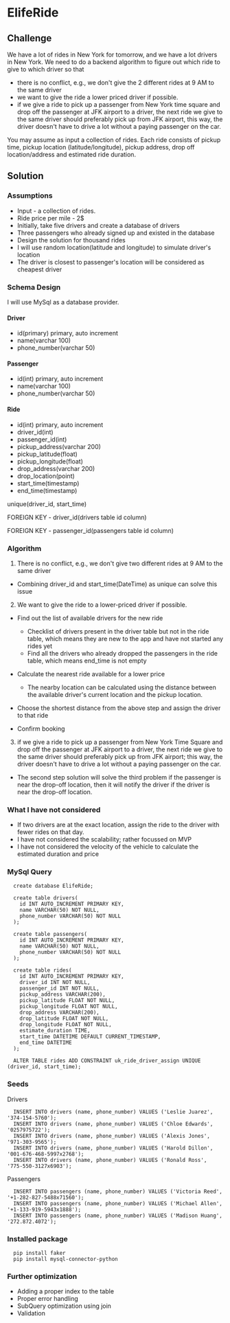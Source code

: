 # ElifeRide

## Challenge

We have a lot of rides in New York for tomorrow, and we have a lot drivers in New York. We need to do a backend algorithm to figure out which ride to give to which driver so that

- there is no conflict, e.g., we don't give the 2 different rides at 9 AM to the same driver
- we want to give the ride a lower priced driver if possible.
- if we give a ride to pick up a passenger from New York time square and drop off the passenger at JFK airport to a driver, the next ride we give to the same driver should preferably pick up from JFK airport, this way, the driver doesn't have to drive a lot without a paying passenger on the car.

You may assume as input a collection of rides. Each ride consists of pickup time, pickup location (latitude/longitude), pickup address, drop off location/address and estimated ride duration.

## Solution

### Assumptions

- Input - a collection of rides.
- Ride price per mile - 2$
- Initially, take five drivers and create a database of drivers
- Three passengers who already signed up and existed in the database
- Design the solution for thousand rides
- I will use random location(latitude and longitude) to simulate driver's location
- The driver is closest to passenger's location will be considered as cheapest driver

### Schema Design

I will use MySql as a database provider.

#### Driver

- id(primary) primary, auto increment
- name(varchar 100)
- phone_number(varchar 50)

#### Passenger

- id(int) primary, auto increment
- name(varchar 100)
- phone_number(varchar 50)

#### Ride

- id(int) primary, auto increment
- driver_id(int)
- passenger_id(int)
- pickup_address(varchar 200)
- pickup_latitude(float)
- pickup_longitude(float)
- drop_address(varchar 200)
- drop_location(point)
- start_time(timestamp)
- end_time(timestamp)

unique(driver_id, start_time)

FOREIGN KEY - driver_id(drivers table id column)

FOREIGN KEY - passenger_id(passengers table id column)

### Algorithm

1. There is no conflict, e.g., we don't give two different rides at 9 AM to the same driver

- Combining driver_id and start_time(DateTime) as unique can solve this issue

2. We want to give the ride to a lower-priced driver if possible.

- Find out the list of available drivers for the new ride
  
  - Checklist of drivers present in the driver table but not in the ride table, which means they are new to the app and have not started any rides yet
  - Find all the drivers who already dropped the passengers in the ride table, which means end_time is not empty
- Calculate the nearest ride available for a lower price
  - The nearby location can be calculated using the distance between the available driver's current location and the pickup location.
- Choose the shortest distance from the above step and assign the driver to that ride
- Confirm booking
  
3. if we give a ride to pick up a passenger from New York Time Square and drop off the passenger at JFK airport to a driver, the next ride we give to the same driver should preferably pick up from JFK airport; this way, the driver doesn't have to drive a lot without a paying passenger on the car.
  
- The second step solution will solve the third problem if the passenger is near the drop-off location, then it will notify the driver if the driver is near the drop-off location.

### What I have not considered

- If two drivers are at the exact location, assign the ride to the driver with fewer rides on that day.
- I have not considered the scalability; rather focussed on MVP
- I have not considered the velocity of the vehicle to calculate the estimated duration and price

### MySql Query

```
  create database ElifeRide;

  create table drivers(
    id INT AUTO_INCREMENT PRIMARY KEY,
    name VARCHAR(50) NOT NULL,
    phone_number VARCHAR(50) NOT NULL
  );

  create table passengers(
    id INT AUTO_INCREMENT PRIMARY KEY,
    name VARCHAR(50) NOT NULL,
    phone_number VARCHAR(50) NOT NULL
  );

  create table rides(
    id INT AUTO_INCREMENT PRIMARY KEY,
    driver_id INT NOT NULL,
    passenger_id INT NOT NULL,
    pickup_address VARCHAR(200),
    pickup_latitude FLOAT NOT NULL,
    pickup_longitude FLOAT NOT NULL,
    drop_address VARCHAR(200),
    drop_latitude FLOAT NOT NULL,
    drop_longitude FLOAT NOT NULL,
    estimate_duration TIME,
    start_time DATETIME DEFAULT CURRENT_TIMESTAMP,
    end_time DATETIME
  );
  
  ALTER TABLE rides ADD CONSTRAINT uk_ride_driver_assign UNIQUE (driver_id, start_time);
```

### Seeds

Drivers

```
  INSERT INTO drivers (name, phone_number) VALUES ('Leslie Juarez', '374-154-5760');
  INSERT INTO drivers (name, phone_number) VALUES ('Chloe Edwards', '0257975722');
  INSERT INTO drivers (name, phone_number) VALUES ('Alexis Jones', '971-303-9565');
  INSERT INTO drivers (name, phone_number) VALUES ('Harold Dillon', '001-676-468-5997x2768');
  INSERT INTO drivers (name, phone_number) VALUES ('Ronald Ross', '775-550-3127x6903');
```

Passengers

```
  INSERT INTO passengers (name, phone_number) VALUES ('Victoria Reed', '+1-282-827-5488x71560');
  INSERT INTO passengers (name, phone_number) VALUES ('Michael Allen', '+1-133-919-5943x1888');
  INSERT INTO passengers (name, phone_number) VALUES ('Madison Huang', '272.872.4072');
```

### Installed package

```
  pip install faker
  pip install mysql-connector-python
```

### Further optimization

- Adding a proper index to the table
- Proper error handling
- SubQuery optimization using join
- Validation
